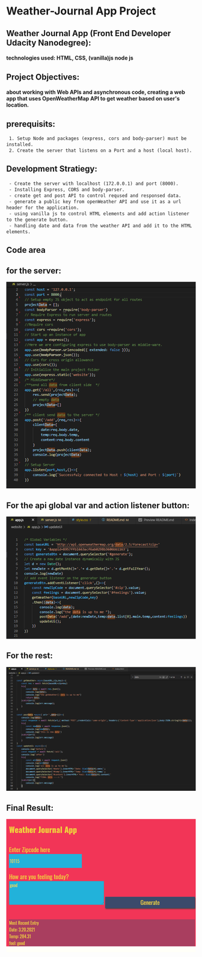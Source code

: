 # Weather-Journal App Project

## Weather Journal App (Front End Developer Udacity Nanodegree):
#### technologies used:  HTML, CSS, (vanilla)js node js 
## Project Objectives: 
#### about working with Web APIs and asynchronous code, creating a web app that uses OpenWeatherMap API to get weather based on user's location.
## prerequisits: 
     1. Setup Node and packages (express, cors and body-parser) must be installed.
     2. Create the server that listens on a Port and a host (local host).
## Development Stratiegy: 
     - Create the server with localhost (172.0.0.1) and port (8000).
     - Installing Express, CORS and body-parser.
     - create get and post API to control reqused and responsed data.
     - generate a public key from openWeather API and use it as a url header for the application. 
     - using vanilla js to control HTML elements and add action listener to the generate button.
     - handling date and data from the weather API and add it to the HTML elements.
## Code area 
## for the server: 
<img src="imgs/server.PNG" />

## For the api global var and action listener button:
<img src="imgs/actionAndAPI.PNG" />

## For the rest:
<img src="imgs/REST.PNG" />

## Final Result: 
<img src="imgs/FINAL.PNG" />